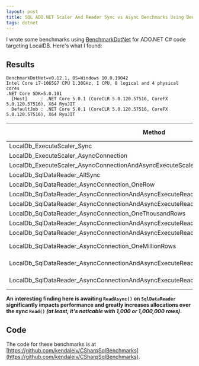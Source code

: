 ```yaml
---
layout: post
title: SQL ADO.NET Scaler And Reader Sync vs Async Benchmarks Using BenchmarkDotNet, LocalDB, And C#
tags: dotnet
---
```


I wrote some benchmarks using [BenchmarkDotNet](https://benchmarkdotnet.org/) for ADO.NET C# code targeting LocalDB. Here's what I found:

## Results

```
BenchmarkDotNet=v0.12.1, OS=Windows 10.0.19042
Intel Core i7-1065G7 CPU 1.30GHz, 1 CPU, 8 logical and 4 physical cores
.NET Core SDK=5.0.101
  [Host]     : .NET Core 5.0.1 (CoreCLR 5.0.120.57516, CoreFX 5.0.120.57516), X64 RyuJIT
  DefaultJob : .NET Core 5.0.1 (CoreCLR 5.0.120.57516, CoreFX 5.0.120.57516), X64 RyuJIT
```

|                                                                                 Method |          Mean |        Error |       StdDev |      Gen 0 |  Gen 1 | Gen 2 |    Allocated |
|--------------------------------------------------------------------------------------- |--------------:|-------------:|-------------:|-----------:|-------:|------:|-------------:|
|                                                             LocalDb_ExecuteScaler_Sync |      99.41 μs |     1.034 μs |     0.917 μs |     0.6104 | 0.1221 |     - |      2.72 KB |
|                                                  LocalDb_ExecuteScaler_AsyncConnection |      99.40 μs |     1.313 μs |     1.025 μs |     0.6104 | 0.1221 |     - |      2.95 KB |
|                             LocalDb_ExecuteScaler_AsyncConnectionAndAsyncExecuteScaler |     151.66 μs |     1.011 μs |     0.896 μs |     1.2207 |      - |     - |      5.14 KB |
|                                                          LocalDb_SqlDataReader_AllSync |      74.57 μs |     0.670 μs |     0.559 μs |     0.6104 | 0.1221 |     - |      2.79 KB |
|                                           LocalDb_SqlDataReader_AsyncConnection_OneRow |      71.29 μs |     0.612 μs |     0.511 μs |     0.7324 | 0.1221 |     - |      3.02 KB |
|                      LocalDb_SqlDataReader_AsyncConnectionAndAsyncExecuteReader_OneRow |     113.33 μs |     1.427 μs |     1.191 μs |     1.0986 | 0.1221 |     - |      4.53 KB |
|          LocalDb_SqlDataReader_AsyncConnectionAndAsyncExecuteReaderAndAsyncRead_OneRow |     113.29 μs |     1.876 μs |     1.755 μs |     1.2207 |      - |     - |      5.13 KB |
|                                  LocalDb_SqlDataReader_AsyncConnection_OneThousandRows |     271.60 μs |     3.893 μs |     3.251 μs |    21.4844 |      - |     - |     88.91 KB |
|             LocalDb_SqlDataReader_AsyncConnectionAndAsyncExecuteReader_OneThousandRows |     326.75 μs |     1.353 μs |     1.266 μs |    21.9727 |      - |     - |     90.43 KB |
| LocalDb_SqlDataReader_AsyncConnectionAndAsyncExecuteReaderAndAsyncRead_OneThousandRows |     400.97 μs |     2.214 μs |     1.849 μs |    36.6211 |      - |     - |    148.79 KB |
|                                   LocalDb_SqlDataReader_AsyncConnection_OneMillionRows | 162,186.81 μs | 2,322.878 μs | 2,172.821 μs | 21000.0000 |      - |     - |  85993.45 KB |
|              LocalDb_SqlDataReader_AsyncConnectionAndAsyncExecuteReader_OneMillionRows | 163,133.35 μs | 2,100.990 μs | 1,862.473 μs | 21000.0000 |      - |     - |   85994.9 KB |
|  LocalDb_SqlDataReader_AsyncConnectionAndAsyncExecuteReaderAndAsyncRead_OneMillionRows | 259,737.34 μs | 5,034.817 μs | 4,463.234 μs | 35000.0000 |      - |     - | 146159.24 KB |

**An interesting finding here is awaiting `ReadAsync()` on `SqlDataReader` significantly impacts performance and greatly increases allocations over the sync `Read()` _(at least, it's noticable with 1,000 or 1,000,000 rows)_.**

## Code

The code for these benchmarks is at [https://github.com/kendaleiv/CSharpSqlBenchmarks](https://github.com/kendaleiv/CSharpSqlBenchmarks).
